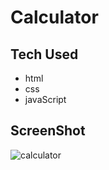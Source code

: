 ﻿# Calculator
 
## Tech Used
  - html
  - css
  - javaScript

## ScreenShot    

![calculator](https://github.com/ruchipratihast/calculator/assets/132348008/0ec0a692-a7da-429f-bb60-535cf1cfd875)
